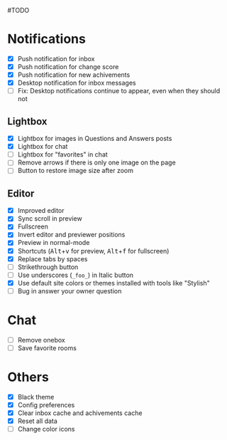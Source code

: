 #TODO

# Notifications

- [x] Push notification for inbox
- [x] Push notification for change score
- [x] Push notification for new achivements
- [x] Desktop notification for inbox messages
- [ ] Fix: Desktop notifications continue to appear, even when they should not

## Lightbox

- [x] Lightbox for images in Questions and Answers posts
- [x] Lightbox for chat
- [ ] Lightbox for "favorites" in chat
- [ ] Remove arrows if there is only one image on the page
- [ ] Button to restore image size after zoom

## Editor

- [x] Improved editor
- [x] Sync scroll in preview
- [x] Fullscreen
- [x] Invert editor and previewer positions
- [x] Preview in normal-mode
- [x] Shortcuts (<kbd>Alt</kbd>+<kbd>v</kbd> for preview, <kbd>Alt</kbd>+<kbd>f</kbd> for fullscreen)
- [x] Replace tabs by spaces
- [ ] Strikethrough button
- [ ] Use underscores (`_foo_`) in Italic button
- [x] Use default site colors or themes installed with tools like "Stylish"
- [ ] Bug in answer your owner question

# Chat

- [ ] Remove onebox
- [ ] Save favorite rooms

# Others

- [x] Black theme
- [x] Config preferences
- [x] Clear inbox cache and achivements cache
- [x] Reset all data
- [ ] Change color icons
